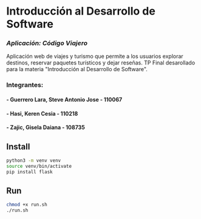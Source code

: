 # Introducción al Desarrollo de Software

### _Aplicación: Código Viajero_
Aplicación web de viajes y turismo que permite a los usuarios explorar destinos, reservar paquetes turísticos y dejar reseñas. TP Final desarollado para la materia "Introducción al Desarrollo de Software".


### Integrantes:
#### - Guerrero Lara, Steve Antonio Jose - 110067
#### - Hasi, Keren Cesia - 110218
#### - Zajic, Gisela Daiana - 108735

## Install

```bash
python3 -m venv venv
source venv/bin/activate
pip install flask
```

## Run

```zsh
chmod +x run.sh
./run.sh
```